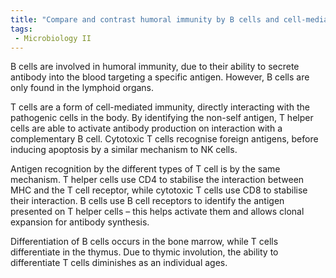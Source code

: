 ```yaml
---
title: "Compare and contrast humoral immunity by B cells and cell-mediated immunity by T cells in adaptive immunity. Explain the process of antigen recognition and the differentiation of B and T lymphocytes. "
tags:
 - Microbiology II
---
```

B cells are involved in humoral immunity, due to their ability to secrete antibody into the blood targeting a specific antigen. However, B cells are only found in the lymphoid organs.  

T cells are a form of cell-mediated immunity, directly interacting with the pathogenic cells in the body. By identifying the non-self antigen, T helper cells are able to activate antibody production on interaction with a complementary B cell. Cytotoxic T cells recognise foreign antigens, before inducing apoptosis by a similar mechanism to NK cells.  

Antigen recognition by the different types of T cell is by the same mechanism. T helper cells use CD4 to stabilise the interaction between MHC and the T cell receptor, while cytotoxic T cells use CD8 to stabilise their interaction. B cells use B cell receptors to identify the antigen presented on T helper cells – this helps activate them and allows clonal expansion for antibody synthesis.  

Differentiation of B cells occurs in the bone marrow, while T cells differentiate in the thymus. Due to thymic involution, the ability to differentiate T cells diminishes as an individual ages. 
